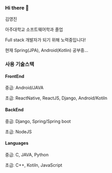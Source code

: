 ### Hi there 👋
김영진

아주대학교 소프트웨어학과 졸업

Full stack 개발자가 되기 위해 노력중입니다!

현재 Spring(JPA), Android(Kotlin) 공부중...

### 사용 기술스택
#### FrontEnd
중급: Android/JAVA

초급: ReactNative, ReactJS, Django, Android/Kotiln

#### BackEnd
중급: Django, Spring/Spring boot

초급: NodeJS

#### Languages
중급: C, JAVA, Python

초급: C++, Kotiln, JavaScript

<!--
**Youngtoad/Youngtoad** is a ✨ _special_ ✨ repository because its `README.md` (this file) appears on your GitHub profile.

Here are some ideas to get you started:

- 🔭 I’m currently working on ...
- 🌱 I’m currently learning ...
- 👯 I’m looking to collaborate on ...
- 🤔 I’m looking for help with ...
- 💬 Ask me about ...
- 📫 How to reach me: ...
- 😄 Pronouns: ...
- ⚡ Fun fact: ...
-->
